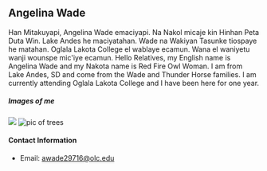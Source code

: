 ## Angelina Wade 
Han Mitakuyapi, Angelina Wade emaciyapi. Na Nakol micaje kin Hinhan Peta Duta Win. Lake Andes he maciyatahan. Wade na Wakiyan Tasunke tiospaye he matahan. Oglala Lakota College el wablaye ecamun. Wana el waniyetu wanji wounspe mic'iye ecamun.
Hello Relatives, my English name is Angelina Wade and my Nakota name is Red Fire Owl Woman. I am from Lake Andes, SD and come from the Wade and Thunder Horse families. I am currently attending Oglala Lakota College and I have been here for one year. 

##### Images of me
![]("") 
![pic of trees](https://imgs.mongabay.com/wp-content/uploads/sites/20/2015/09/03164048/pittsfield_state_forest_153.jpg)

#### Contact Information
* Email: awade29716@olc.edu
